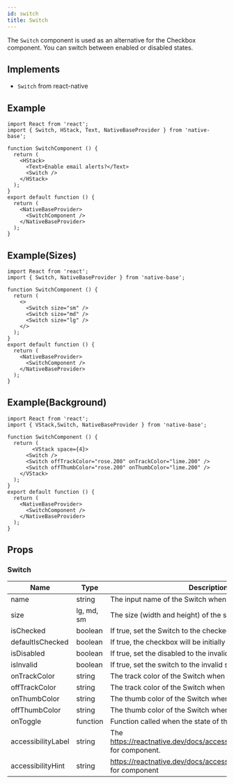 ```yaml
---
id: switch
title: Switch
---
```


The `Switch` component is used as an alternative for the Checkbox component. You can switch between enabled or disabled states.

## Implements

- `Switch` from react-native

## Example

```SnackPlayer name=Switch%20Example
import React from 'react';
import { Switch, HStack, Text, NativeBaseProvider } from 'native-base';

function SwitchComponent () {
  return (
    <HStack>
      <Text>Enable email alerts?</Text>
      <Switch />
    </HStack>
  );
}
export default function () {
  return (
    <NativeBaseProvider>
      <SwitchComponent />
    </NativeBaseProvider>
  );
}
```

## Example(Sizes)

```SnackPlayer name=Switch%20Sizes
import React from 'react';
import { Switch, NativeBaseProvider } from 'native-base';

function SwitchComponent () {
  return (
    <>
      <Switch size="sm" />
      <Switch size="md" />
      <Switch size="lg" />
    </>
  );
}
export default function () {
  return (
    <NativeBaseProvider>
      <SwitchComponent />
    </NativeBaseProvider>
  );
}
```

## Example(Background)

```SnackPlayer name=Switch%20Background
import React from 'react';
import { VStack,Switch, NativeBaseProvider } from 'native-base';

function SwitchComponent () {
  return (
		<VStack space={4}>
      <Switch />
      <Switch offTrackColor="rose.200" onTrackColor="lime.200" />
      <Switch offThumbColor="rose.200" onThumbColor="lime.200" />
    </VStack>
  );
}
export default function () {
  return (
    <NativeBaseProvider>
      <SwitchComponent />
    </NativeBaseProvider>
  );
}
```

## Props

### Switch

| Name               | Type       | Description                                                                      | Default |
| ------------------ | ---------- | -------------------------------------------------------------------------------- | ------- |
| name               | string     | The input name of the Switch when used in a form.                                | -       |
| size               | lg, md, sm | The size (width and height) of the switch.                                       | md      |
| isChecked          | boolean    | If true, set the Switch to the checked state.                                    | -       |
| defaultIsChecked   | boolean    | If true, the checkbox will be initially checked.                                 | -       |
| isDisabled         | boolean    | If true, set the disabled to the invalid state.                                  | -       |
| isInvalid          | boolean    | If true, set the switch to the invalid state.                                    | -       |
| onTrackColor       | string     | The track color of the Switch when on.                                           | -       |
| offTrackColor      | string     | The track color of the Switch when off.                                          | -       |
| onThumbColor       | string     | The thumb color of the Switch when on.                                           | -       |
| offThumbColor      | string     | The thumb color of the Switch when off.                                          | -       |
| onToggle           | function   | Function called when the state of the Switch changes.                            | -       |
| accessibilityLabel | string     | The https://reactnative.dev/docs/accessibility#accessibilitylabel for component. | -       |
| accessibilityHint  | string     | https://reactnative.dev/docs/accessibility#accessibilityhint for component       |         |
